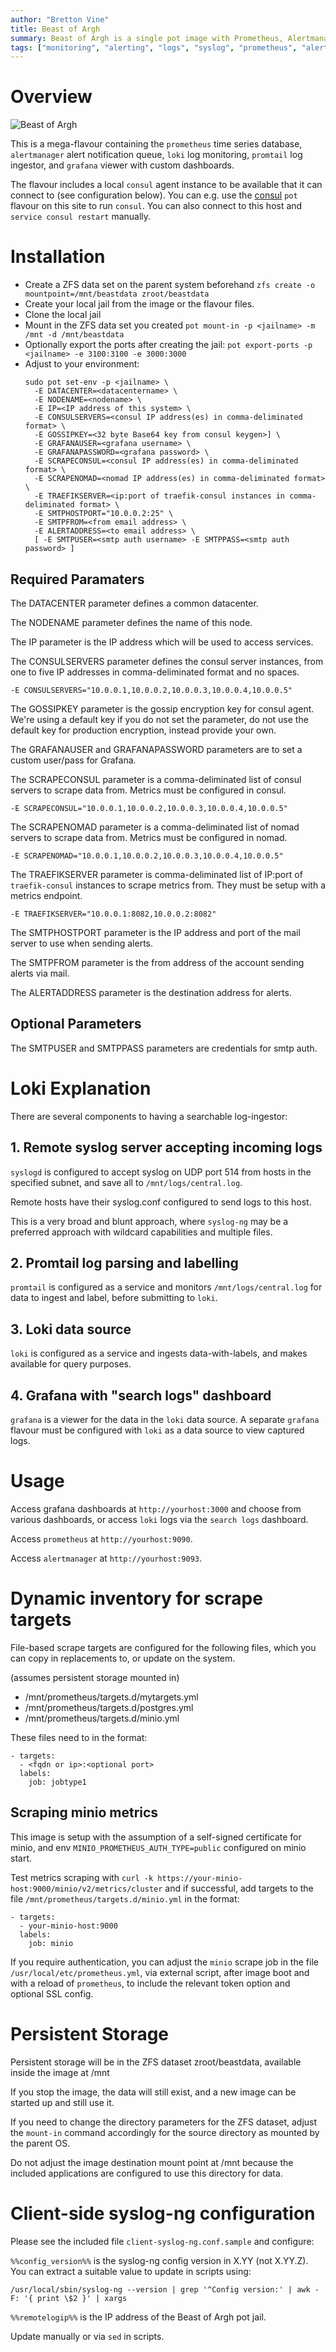 ```yaml
---
author: "Bretton Vine"
title: Beast of Argh
summary: Beast of Argh is a single pot image with Prometheus, Alertmanager, Loki, Promtail, Grafana and dashboards, plus syslog server, for monitoring and alerting of small environments.
tags: ["monitoring", "alerting", "logs", "syslog", "prometheus", "alertmanager", "loki", "promtail", "grafana"]
---
```


# Overview

![Beast of Argh](beast-of-argh.png)

This is a mega-flavour containing the ```prometheus``` time series database, ```alertmanager``` alert notification queue, ```loki``` log monitoring, ```promtail``` log ingestor,  and ```grafana``` viewer with custom dashboards.

The flavour includes a local ```consul``` agent instance to be available that it can connect to (see configuration below). You can e.g. use the [consul](https://potluck.honeyguide.net/blog/consul/) ```pot``` flavour on this site to run ```consul```. You can also connect to this host and ```service consul restart``` manually.

# Installation

* Create a ZFS data set on the parent system beforehand
  ```zfs create -o mountpoint=/mnt/beastdata zroot/beastdata```
* Create your local jail from the image or the flavour files.
* Clone the local jail
* Mount in the ZFS data set you created
  ```pot mount-in -p <jailname> -m /mnt -d /mnt/beastdata```
* Optionally export the ports after creating the jail:
  ```pot export-ports -p <jailname> -e 3100:3100 -e 3000:3000```
* Adjust to your environment:
  ```
  sudo pot set-env -p <jailname> \
    -E DATACENTER=<datacentername> \
    -E NODENAME=<nodename> \
    -E IP=<IP address of this system> \
    -E CONSULSERVERS=<consul IP address(es) in comma-deliminated format> \
    -E GOSSIPKEY=<32 byte Base64 key from consul keygen>] \
    -E GRAFANAUSER=<grafana username> \
    -E GRAFANAPASSWORD=<grafana password> \
    -E SCRAPECONSUL=<consul IP address(es) in comma-deliminated format> \
    -E SCRAPENOMAD=<nomad IP address(es) in comma-deliminated format> \
    -E TRAEFIKSERVER=<ip:port of traefik-consul instances in comma-deliminated format> \
    -E SMTPHOSTPORT="10.0.0.2:25" \
    -E SMTPFROM=<from email address> \
    -E ALERTADDRESS=<to email address> \
    [ -E SMTPUSER=<smtp auth username> -E SMTPPASS=<smtp auth password> ]
  ```

## Required Paramaters
The DATACENTER parameter defines a common datacenter.

The NODENAME parameter defines the name of this node.

The IP parameter is the IP address which will be used to access services.

The CONSULSERVERS parameter defines the consul server instances, from one to five IP addresses in comma-deliminated format and no spaces.

```-E CONSULSERVERS="10.0.0.1,10.0.0.2,10.0.0.3,10.0.0.4,10.0.0.5"```

The GOSSIPKEY parameter is the gossip encryption key for consul agent. We're using a default key if you do not set the parameter, do not use the default key for production encryption, instead provide your own.

The GRAFANAUSER and GRAFANAPASSWORD parameters are to set a custom user/pass for Grafana.

The SCRAPECONSUL parameter is a comma-deliminated list of consul servers to scrape data from. Metrics must be configured in consul.

```-E SCRAPECONSUL="10.0.0.1,10.0.0.2,10.0.0.3,10.0.0.4,10.0.0.5"```

The SCRAPENOMAD parameter is a comma-deliminated list of nomad servers to scrape data from. Metrics must be configured in nomad.

```-E SCRAPENOMAD="10.0.0.1,10.0.0.2,10.0.0.3,10.0.0.4,10.0.0.5"```

The TRAEFIKSERVER parameter is comma-deliminated list of IP:port of `traefik-consul` instances to scrape metrics from. They must be setup with a metrics endpoint.

```-E TRAEFIKSERVER="10.0.0.1:8082,10.0.0.2:8082"```

The SMTPHOSTPORT parameter is the IP address and port of the mail server to use when sending alerts.

The SMTPFROM parameter is the from address of the account sending alerts via mail.

The ALERTADDRESS parameter is the destination address for alerts.

## Optional Parameters

The SMTPUSER and SMTPPASS parameters are credentials for smtp auth.

# Loki Explanation

There are several components to having a searchable log-ingestor:

## 1. Remote syslog server accepting incoming logs

```syslogd``` is configured to accept syslog on UDP port 514 from hosts in the specified subnet, and save all to ```/mnt/logs/central.log```.

Remote hosts have their syslog.conf configured to send logs to this host.

This is a very broad and blunt approach, where ```syslog-ng``` may be a preferred approach with wildcard capabilities and multiple files.

## 2. Promtail log parsing and labelling

```promtail``` is configured as a service and monitors ```/mnt/logs/central.log``` for data to ingest and label, before submitting to ```loki```.

## 3. Loki data source

```loki``` is configured as a service and ingests data-with-labels, and makes available for query purposes.

## 4. Grafana with "search logs" dashboard

```grafana``` is a viewer for the data in the ```loki``` data source. A separate ```grafana``` flavour must be configured with ```loki``` as a data source to view captured logs.

# Usage

Access grafana dashboards at ```http://yourhost:3000``` and choose from various dashboards, or access ```loki``` logs via the ```search logs``` dashboard.

Access ```prometheus``` at ```http://yourhost:9090```.

Access ```alertmanager``` at ```http://yourhost:9093```.

# Dynamic inventory for scrape targets

File-based scrape targets are configured for the following files, which you can copy in replacements to, or update on the system.

(assumes persistent storage mounted in)

* /mnt/prometheus/targets.d/mytargets.yml
* /mnt/prometheus/targets.d/postgres.yml
* /mnt/prometheus/targets.d/minio.yml

These files need to in the format:
```
- targets:
  - <fqdn or ip>:<optional port>
  labels:
    job: jobtype1
```

## Scraping minio metrics
This image is setup with the assumption of a self-signed certificate for minio, and env ```MINIO_PROMETHEUS_AUTH_TYPE=public``` configured on minio start.

Test metrics scraping with ```curl -k https://your-minio-host:9000/minio/v2/metrics/cluster``` and if successful, add targets to the file ```/mnt/prometheus/targets.d/minio.yml``` in the format:

```
- targets:
  - your-minio-host:9000
  labels:
    job: minio
```

If you require authentication, you can adjust the ```minio``` scrape job in the file ```/usr/local/etc/prometheus.yml```, via external script, after image boot and with a reload of ```prometheus```, to include the relevant token option and optional SSL config.

# Persistent Storage
Persistent storage will be in the ZFS dataset zroot/beastdata, available inside the image at /mnt

If you stop the image, the data will still exist, and a new image can be started up and still use it.

If you need to change the directory parameters for the ZFS dataset, adjust the ```mount-in``` command accordingly for the source directory as mounted by the parent OS.

Do not adjust the image destination mount point at /mnt because the included applications are configured to use this directory for data.

# Client-side syslog-ng configuration
Please see the included file `client-syslog-ng.conf.sample` and configure:

`%%config_version%%` is the syslog-ng config version in X.YY (not X.YY.Z). You can extract a suitable value to update in scripts using:

```
/usr/local/sbin/syslog-ng --version | grep '^Config version:' | awk -F: '{ print \$2 }' | xargs
```

`%%remotelogip%%` is the IP address of the Beast of Argh pot jail.

Update manually or via `sed` in scripts.


